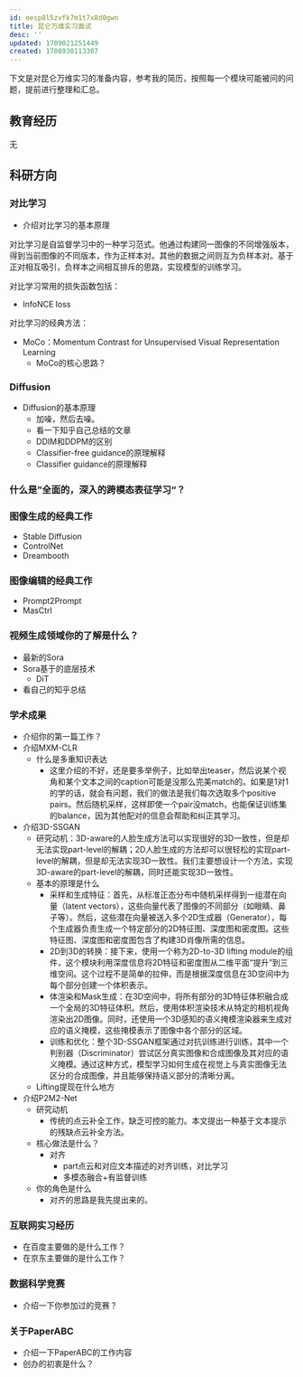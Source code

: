 ```yaml
---
id: eesp8l5zvfk7m1t7x8d0gwn
title: 昆仑万维实习面试
desc: ''
updated: 1709021251449
created: 1708938113307
---
```


下文是对昆仑万维实习的准备内容，参考我的简历，按照每一个模块可能被问的问题，提前进行整理和汇总。



## 教育经历

无





## 科研方向


### 对比学习

* 介绍对比学习的基本原理

对比学习是自监督学习中的一种学习范式。他通过构建同一图像的不同增强版本，得到当前图像的不同版本，作为正样本对。其他的数据之间则互为负样本对。基于正对相互吸引，负样本之间相互排斥的思路，实现模型的训练学习。

对比学习常用的损失函数包括：

* InfoNCE loss

对比学习的经典方法：
* MoCo：Momentum Contrast for Unsupervised Visual Representation Learning
  * MoCo的核心思路？



### Diffusion

* Diffusion的基本原理
  * 加噪，然后去噪。
  * 看一下知乎自己总结的文章
  * DDIM和DDPM的区别
  * Classifier-free guidance的原理解释
  * Classifier guidance的原理解释


### 什么是”全面的，深入的跨模态表征学习“？


### 图像生成的经典工作
* Stable Diffusion
* ControlNet
* Dreambooth

### 图像编辑的经典工作
* Prompt2Prompt
* MasCtrl

### 视频生成领域你的了解是什么？
* 最新的Sora
* Sora基于的底层技术
  * DiT
* 看自己的知乎总结



### 学术成果

* 介绍你的第一篇工作？
* 介绍MXM-CLR
  * 什么是多重知识表达
    * 这里介绍的不好，还是要多举例子，比如举出teaser，然后说某个视角和某个文本之间的caption可能是没那么完美match的。如果是1对1的学的话，就会有问题，我们的做法是我们每次选取多个positive pairs。然后随机采样，这样即使一个pair没match，也能保证训练集的balance，因为其他配对的信息会帮助和纠正其学习。
* 介绍3D-SSGAN
  * 研究动机：3D-aware的人脸生成方法可以实现很好的3D一致性，但是却无法实现part-level的解耦；2D人脸生成的方法却可以很轻松的实现part-level的解耦，但是却无法实现3D一致性。我们主要想设计一个方法，实现3D-aware的part-level的解耦，同时还能实现3D一致性。
  * 基本的原理是什么
    * 采样和生成特征：首先，从标准正态分布中随机采样得到一组潜在向量（latent vectors），这些向量代表了图像的不同部分（如眼睛、鼻子等）。然后，这些潜在向量被送入多个2D生成器（Generator），每个生成器负责生成一个特定部分的2D特征图、深度图和密度图。这些特征图、深度图和密度图包含了构建3D肖像所需的信息。
    * 2D到3D的转换：接下来，使用一个称为2D-to-3D lifting module的组件，这个模块利用深度信息将2D特征和密度图从二维平面“提升”到三维空间。这个过程不是简单的拉伸，而是根据深度信息在3D空间中为每个部分创建一个体积表示。
    * 体渲染和Mask生成：在3D空间中，将所有部分的3D特征体积融合成一个全局的3D特征体积。然后，使用体积渲染技术从特定的相机视角渲染出2D图像。同时，还使用一个3D感知的语义掩模渲染器来生成对应的语义掩模，这些掩模表示了图像中各个部分的区域。
    * 训练和优化：整个3D-SSGAN框架通过对抗训练进行训练，其中一个判别器（Discriminator）尝试区分真实图像和合成图像及其对应的语义掩模。通过这种方式，模型学习如何生成在视觉上与真实图像无法区分的合成图像，并且能够保持语义部分的清晰分离。
  * Lifting提现在什么地方
* 介绍P2M2-Net
  * 研究动机
    * 传统的点云补全工作，缺乏可控的能力。本文提出一种基于文本提示的残缺点云补全方法。
  * 核心做法是什么？
    * 对齐
      * part点云和对应文本描述的对齐训练，对比学习
      * 多模态融合+有监督训练
  * 你的角色是什么
    * 对齐的思路是我先提出来的。





### 互联网实习经历

* 在百度主要做的是什么工作？
* 在京东主要做的是什么工作？


### 数据科学竞赛
* 介绍一下你参加过的竞赛？


### 关于PaperABC
* 介绍一下PaperABC的工作内容
* 创办的初衷是什么？